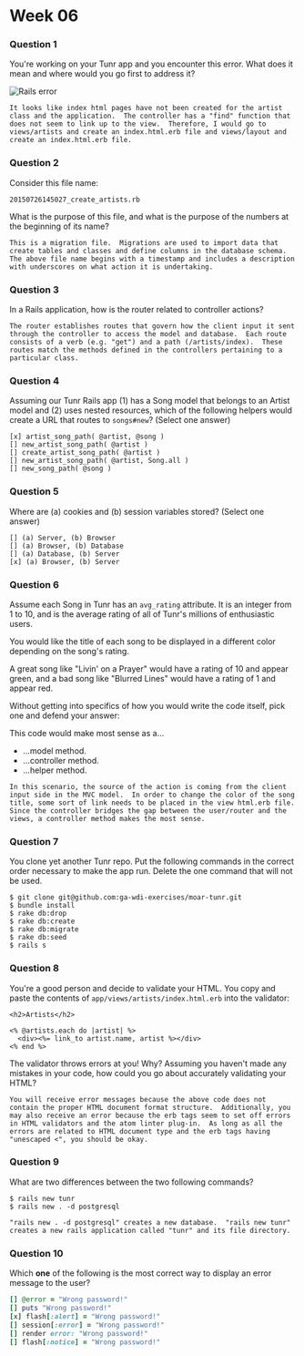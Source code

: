 # Week 06

### Question 1

You're working on your Tunr app and you encounter this error. What does it mean and where would you go first to address it?  

![Rails error](http://i.imgur.com/9NR7XNT.png)  

```text
It looks like index html pages have not been created for the artist class and the application.  The controller has a "find" function that does not seem to link up to the view.  Therefore, I would go to views/artists and create an index.html.erb file and views/layout and create an index.html.erb file.
```

### Question 2

Consider this file name:

```
20150726145027_create_artists.rb
```

What is the purpose of this file, and what is the purpose of the numbers at the beginning of its name?

```text
This is a migration file.  Migrations are used to import data that create tables and classes and define columns in the database schema.  The above file name begins with a timestamp and includes a description with underscores on what action it is undertaking.
```

### Question 3

In a Rails application, how is the router related to controller actions?  

```text
The router establishes routes that govern how the client input it sent through the controller to access the model and database.  Each route consists of a verb (e.g. "get") and a path (/artists/index).  These routes match the methods defined in the controllers pertaining to a particular class.  
```

### Question 4

Assuming our Tunr Rails app (1) has a Song model that belongs to an Artist model and (2) uses nested resources, which of the following helpers would create a URL that routes to `songs#new`? (Select one answer)  

```
[x] artist_song_path( @artist, @song )
[] new_artist_song_path( @artist )
[] create_artist_song_path( @artist )
[] new_artist_song_path( @artist, Song.all )
[] new_song_path( @song )
```

### Question 5

Where are (a) cookies and (b) session variables stored? (Select one answer)  

```
[] (a) Server, (b) Browser  
[] (a) Browser, (b) Database  
[] (a) Database, (b) Server  
[x] (a) Browser, (b) Server  
```

### Question 6

Assume each Song in Tunr has an `avg_rating` attribute. It is an integer from 1 to 10, and is the average rating of all of Tunr's millions of enthusiastic users.

You would like the title of each song to be displayed in a different color depending on the song's rating.

A great song like "Livin' on a Prayer" would have a rating of 10 and appear green, and a bad song like "Blurred Lines" would have a rating of 1 and appear red.

Without getting into specifics of how you would write the code itself, pick one and defend your answer:

This code would make most sense as a...
- ...model method.
- ...controller method.
- ...helper method.

```text
In this scenario, the source of the action is coming from the client input side in the MVC model.  In order to change the color of the song title, some sort of link needs to be placed in the view html.erb file.  Since the controller bridges the gap between the user/router and the views, a controller method makes the most sense.
```

### Question 7

You clone yet another Tunr repo. Put the following commands in the correct order necessary to make the app run. Delete the one command that will not be used.

```
$ git clone git@github.com:ga-wdi-exercises/moar-tunr.git
$ bundle install
$ rake db:drop
$ rake db:create
$ rake db:migrate
$ rake db:seed
$ rails s
```

### Question 8

You're a good person and decide to validate your HTML. You copy and paste the contents of `app/views/artists/index.html.erb` into the validator:

```erb
<h2>Artists</h2>

<% @artists.each do |artist| %>
  <div><%= link_to artist.name, artist %></div>
<% end %>
```

The validator throws errors at you! Why? Assuming you haven't made any mistakes in your code, how could you go about accurately validating your HTML?

```
You will receive error messages because the above code does not contain the proper HTML document format structure.  Additionally, you may also receive an error because the erb tags seem to set off errors in HTML validators and the atom linter plug-in.  As long as all the errors are related to HTML document type and the erb tags having "unescaped <", you should be okay.
```

### Question 9

What are two differences between the two following commands?

```
$ rails new tunr
$ rails new . -d postgresql
```

```
"rails new . -d postgresql" creates a new database.  "rails new tunr" creates a new rails application called "tunr" and its file directory.
```

### Question 10

Which **one** of the following is the most correct way to display an error message to the user?

```rb
[] @error = "Wrong password!"
[] puts "Wrong password!"
[x] flash[:alert] = "Wrong password!"
[] session[:error] = "Wrong password!"
[] render error: "Wrong password!"
[] flash[:notice] = "Wrong password!"
```
